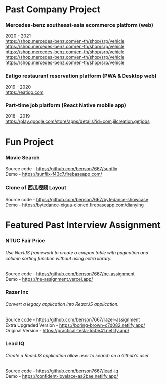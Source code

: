# Past Company Project
### Mercedes-benz southeast-asia ecommerce platform (web)
2020 - 2021 <br/>
https://shop.mercedes-benz.com/en-th/shop/srp/vehicle <br/>
https://shop.mercedes-benz.com/en-th/shop/srp/vehicle <br/>
https://shop.mercedes-benz.com/en-th/shop/srp/vehicle <br/>
https://shop.mercedes-benz.com/en-th/shop/srp/vehicle <br/>
https://shop.mercedes-benz.com/en-th/shop/srp/vehicle <br/>

### Eatigo restaurant reservation platform (PWA & Desktop web)
2019 - 2020 <br/>
https://eatigo.com <br/>

### Part-time job platform (React Native mobile app)
2018 - 2019 <br/>
https://play.google.com/store/apps/details?id=com.jilcreation.getjobs

# Fun Project
### Movie Search
Source code - https://github.com/benson7667/sunflix <br/>
Demo - https://sunflix-f43c7.firebaseapp.com/

### Clone of 西瓜视频 Layout
Source code - https://github.com/benson7667/bytedance-showcase <br/>
Demo - https://bytedance-xigua-cloned.firebaseapp.com/dianying

# Featured Past Interview Assignment
### NTUC Fair Price
###### Use NextJS framework to create a coupon table with pagination and column sorting function without using extra library.
Source code - https://github.com/benson7667/ne-assignment <br/>
Demo - https://ne-assignment.vercel.app/

### Razer Inc
###### Convert a legacy application into ReactJS application.
Source code - https://github.com/benson7667/razer-assignment <br/>
Extra Upgraded Version - https://boring-brown-c7d082.netlify.app/ <br />
Original Version - https://practical-tesla-550e41.netlify.app/

### Lead IQ
###### Create a ReactJS application allow user to search on a Github's user
Source code - https://github.com/benson7667/lead-iq <br/>
Demo - https://confident-lovelace-aa2bae.netlify.app/
